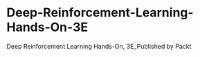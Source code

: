 # Deep-Reinforcement-Learning-Hands-On-3E
Deep Reinforcement Learning Hands-On, 3E_Published by Packt
